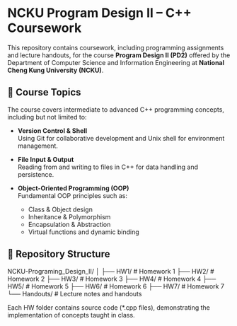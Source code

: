 # NCKU Program Design II – C++ Coursework

This repository contains coursework, including programming assignments and lecture handouts, for the course **Program Design II (PD2)** offered by the Department of Computer Science and Information Engineering at **National Cheng Kung University (NCKU)**.

## 🧠 Course Topics

The course covers intermediate to advanced C++ programming concepts, including but not limited to:

- **Version Control & Shell**  
  Using Git for collaborative development and Unix shell for environment management.

- **File Input & Output**  
  Reading from and writing to files in C++ for data handling and persistence.

- **Object-Oriented Programming (OOP)**  
  Fundamental OOP principles such as:
  - Class & Object design
  - Inheritance & Polymorphism
  - Encapsulation & Abstraction
  - Virtual functions and dynamic binding

## 📁 Repository Structure

NCKU-Programing_Design_II/
│
├── HW1/         # Homework 1
├── HW2/         # Homework 2
├── HW3/         # Homework 3
├── HW4/         # Homework 4
├── HW5/         # Homework 5
├── HW6/         # Homework 6
├── HW7/         # Homework 7
└── Handouts/    # Lecture notes and handouts


Each HW folder contains source code (*.cpp files), demonstrating the implementation of concepts taught in class.
